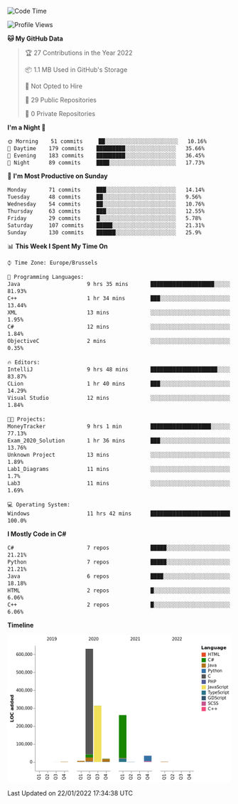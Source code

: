 <!--START_SECTION:waka-->
![Code Time](http://img.shields.io/badge/Code%20Time-129%20hrs%2046%20mins-blue)

![Profile Views](http://img.shields.io/badge/Profile%20Views-0-blue)

**🐱 My GitHub Data** 

> 🏆 27 Contributions in the Year 2022
 > 
> 📦 1.1 MB Used in GitHub's Storage 
 > 
> 🚫 Not Opted to Hire
 > 
> 📜 29 Public Repositories 
 > 
> 🔑 0 Private Repositories  
 > 
**I'm a Night 🦉** 

```text
🌞 Morning    51 commits     ██░░░░░░░░░░░░░░░░░░░░░░░   10.16% 
🌆 Daytime    179 commits    █████████░░░░░░░░░░░░░░░░   35.66% 
🌃 Evening    183 commits    █████████░░░░░░░░░░░░░░░░   36.45% 
🌙 Night      89 commits     ████░░░░░░░░░░░░░░░░░░░░░   17.73%

```
📅 **I'm Most Productive on Sunday** 

```text
Monday       71 commits     ███░░░░░░░░░░░░░░░░░░░░░░   14.14% 
Tuesday      48 commits     ██░░░░░░░░░░░░░░░░░░░░░░░   9.56% 
Wednesday    54 commits     ██░░░░░░░░░░░░░░░░░░░░░░░   10.76% 
Thursday     63 commits     ███░░░░░░░░░░░░░░░░░░░░░░   12.55% 
Friday       29 commits     █░░░░░░░░░░░░░░░░░░░░░░░░   5.78% 
Saturday     107 commits    █████░░░░░░░░░░░░░░░░░░░░   21.31% 
Sunday       130 commits    ██████░░░░░░░░░░░░░░░░░░░   25.9%

```


📊 **This Week I Spent My Time On** 

```text
⌚︎ Time Zone: Europe/Brussels

💬 Programming Languages: 
Java                     9 hrs 35 mins       ████████████████████░░░░░   81.93% 
C++                      1 hr 34 mins        ███░░░░░░░░░░░░░░░░░░░░░░   13.44% 
XML                      13 mins             ░░░░░░░░░░░░░░░░░░░░░░░░░   1.95% 
C#                       12 mins             ░░░░░░░░░░░░░░░░░░░░░░░░░   1.84% 
ObjectiveC               2 mins              ░░░░░░░░░░░░░░░░░░░░░░░░░   0.35%

🔥 Editors: 
IntelliJ                 9 hrs 48 mins       █████████████████████░░░░   83.87% 
CLion                    1 hr 40 mins        ███░░░░░░░░░░░░░░░░░░░░░░   14.29% 
Visual Studio            12 mins             ░░░░░░░░░░░░░░░░░░░░░░░░░   1.84%

🐱‍💻 Projects: 
MoneyTracker             9 hrs 1 min         ███████████████████░░░░░░   77.13% 
Exam_2020_Solution       1 hr 36 mins        ███░░░░░░░░░░░░░░░░░░░░░░   13.76% 
Unknown Project          13 mins             ░░░░░░░░░░░░░░░░░░░░░░░░░   1.89% 
Lab1_Diagrams            11 mins             ░░░░░░░░░░░░░░░░░░░░░░░░░   1.7% 
Lab3                     11 mins             ░░░░░░░░░░░░░░░░░░░░░░░░░   1.69%

💻 Operating System: 
Windows                  11 hrs 42 mins      █████████████████████████   100.0%

```

**I Mostly Code in C#** 

```text
C#                       7 repos             █████░░░░░░░░░░░░░░░░░░░░   21.21% 
Python                   7 repos             █████░░░░░░░░░░░░░░░░░░░░   21.21% 
Java                     6 repos             ████░░░░░░░░░░░░░░░░░░░░░   18.18% 
HTML                     2 repos             █░░░░░░░░░░░░░░░░░░░░░░░░   6.06% 
C++                      2 repos             █░░░░░░░░░░░░░░░░░░░░░░░░   6.06%

```


**Timeline**

![Chart not found](https://raw.githubusercontent.com/Arafa42/Arafa42/main/charts/bar_graph.png) 


 Last Updated on 22/01/2022 17:34:38 UTC
<!--END_SECTION:waka-->


<!-- 
[![Hits](https://hits.seeyoufarm.com/api/count/incr/badge.svg?url=https%3A%2F%2Fgithub.com%2FArafa42&count_bg=%23455AF3&title_bg=%23262D3B&icon=github.svg&icon_color=%23588EF7&title=visitors&edge_flat=false)](https://hits.seeyoufarm.com)
 -->
